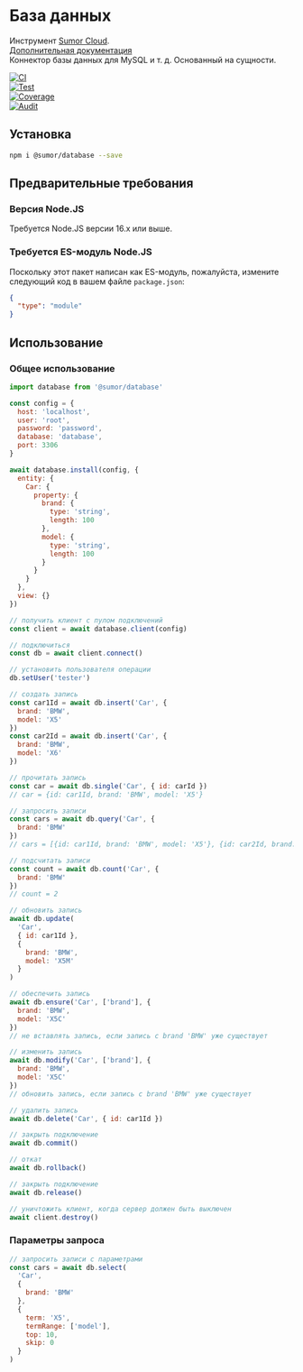 # База данных

Инструмент [Sumor Cloud](https://sumor.cloud).  
[Дополнительная документация](https://sumor.cloud/database)  
Коннектор базы данных для MySQL и т. д. Основанный на сущности.

[![CI](https://github.com/sumor-cloud/database/actions/workflows/ci.yml/badge.svg)](https://github.com/sumor-cloud/database/actions/workflows/ci.yml)  
[![Test](https://github.com/sumor-cloud/database/actions/workflows/ut.yml/badge.svg)](https://github.com/sumor-cloud/database/actions/workflows/ut.yml)  
[![Coverage](https://github.com/sumor-cloud/database/actions/workflows/coverage.yml/badge.svg)](https://github.com/sumor-cloud/database/actions/workflows/coverage.yml)  
[![Audit](https://github.com/sumor-cloud/database/actions/workflows/audit.yml/badge.svg)](https://github.com/sumor-cloud/database/actions/workflows/audit.yml)

## Установка

```bash
npm i @sumor/database --save
```

## Предварительные требования

### Версия Node.JS

Требуется Node.JS версии 16.x или выше.

### Требуется ES-модуль Node.JS

Поскольку этот пакет написан как ES-модуль, пожалуйста, измените следующий код в вашем файле `package.json`:

```json
{
  "type": "module"
}
```

## Использование

### Общее использование

```js
import database from '@sumor/database'

const config = {
  host: 'localhost',
  user: 'root',
  password: 'password',
  database: 'database',
  port: 3306
}

await database.install(config, {
  entity: {
    Car: {
      property: {
        brand: {
          type: 'string',
          length: 100
        },
        model: {
          type: 'string',
          length: 100
        }
      }
    }
  },
  view: {}
})

// получить клиент с пулом подключений
const client = await database.client(config)

// подключиться
const db = await client.connect()

// установить пользователя операции
db.setUser('tester')

// создать запись
const car1Id = await db.insert('Car', {
  brand: 'BMW',
  model: 'X5'
})
const car2Id = await db.insert('Car', {
  brand: 'BMW',
  model: 'X6'
})

// прочитать запись
const car = await db.single('Car', { id: carId })
// car = {id: car1Id, brand: 'BMW', model: 'X5'}

// запросить записи
const cars = await db.query('Car', {
  brand: 'BMW'
})
// cars = [{id: car1Id, brand: 'BMW', model: 'X5'}, {id: car2Id, brand: 'BMW', model: 'X6'}]

// подсчитать записи
const count = await db.count('Car', {
  brand: 'BMW'
})
// count = 2

// обновить запись
await db.update(
  'Car',
  { id: car1Id },
  {
    brand: 'BMW',
    model: 'X5M'
  }
)

// обеспечить запись
await db.ensure('Car', ['brand'], {
  brand: 'BMW',
  model: 'X5C'
})
// не вставлять запись, если запись с brand 'BMW' уже существует

// изменить запись
await db.modify('Car', ['brand'], {
  brand: 'BMW',
  model: 'X5C'
})
// обновить запись, если запись с brand 'BMW' уже существует

// удалить запись
await db.delete('Car', { id: car1Id })

// закрыть подключение
await db.commit()

// откат
await db.rollback()

// закрыть подключение
await db.release()

// уничтожить клиент, когда сервер должен быть выключен
await client.destroy()
```

### Параметры запроса

```js
// запросить записи с параметрами
const cars = await db.select(
  'Car',
  {
    brand: 'BMW'
  },
  {
    term: 'X5',
    termRange: ['model'],
    top: 10,
    skip: 0
  }
)
```